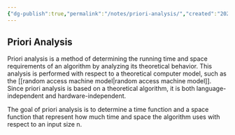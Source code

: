 ```yaml
---
{"dg-publish":true,"permalink":"/notes/priori-analysis/","created":"2024-06-17T18:01:31.978-04:00","updated":"2024-06-17T18:01:57.667-04:00"}
---
```



## Priori Analysis
Priori analysis is a method of determining the running time and space requirements of an algorithm by analyzing its theoretical behavior. This analysis is performed with respect to a theoretical computer model, such as the [[random access machine model\|random access machine model]]. Since priori analysis is based on a theoretical algorithm, it is both language-independent and hardware-independent.

The goal of priori analysis is to determine a time function and a space function that represent how much time and space the algorithm uses with respect to an input size n.